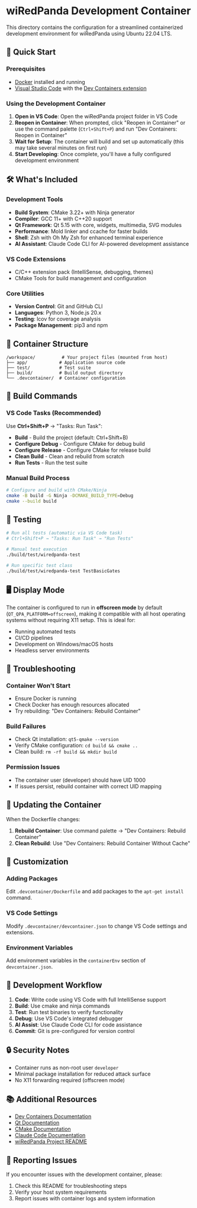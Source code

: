 # wiRedPanda Development Container

This directory contains the configuration for a streamlined containerized development environment for wiRedPanda using Ubuntu 22.04 LTS.

## 🚀 Quick Start

### Prerequisites

- [Docker](https://www.docker.com/get-started) installed and running
- [Visual Studio Code](https://code.visualstudio.com/) with the [Dev Containers extension](https://marketplace.visualstudio.com/items?itemName=ms-vscode-remote.remote-containers)

### Using the Development Container

1. **Open in VS Code**: Open the wiRedPanda project folder in VS Code
2. **Reopen in Container**: When prompted, click "Reopen in Container" or use the command palette (`Ctrl+Shift+P`) and run "Dev Containers: Reopen in Container"
3. **Wait for Setup**: The container will build and set up automatically (this may take several minutes on first run)
4. **Start Developing**: Once complete, you'll have a fully configured development environment

## 🛠️ What's Included

### Development Tools
- **Build System**: CMake 3.22+ with Ninja generator
- **Compiler**: GCC 11+ with C++20 support
- **Qt Framework**: Qt 5.15 with core, widgets, multimedia, SVG modules
- **Performance**: Mold linker and ccache for faster builds
- **Shell**: Zsh with Oh My Zsh for enhanced terminal experience
- **AI Assistant**: Claude Code CLI for AI-powered development assistance

### VS Code Extensions
- C/C++ extension pack (IntelliSense, debugging, themes)
- CMake Tools for build management and configuration

### Core Utilities
- **Version Control**: Git and GitHub CLI
- **Languages**: Python 3, Node.js 20.x
- **Testing**: lcov for coverage analysis
- **Package Management**: pip3 and npm

## 📁 Container Structure

```
/workspace/          # Your project files (mounted from host)
├── app/            # Application source code
├── test/           # Test suite
├── build/          # Build output directory
└── .devcontainer/  # Container configuration
```

## 🔧 Build Commands

### VS Code Tasks (Recommended)
Use **Ctrl+Shift+P** → "Tasks: Run Task":
- **Build** - Build the project (default: Ctrl+Shift+B)
- **Configure Debug** - Configure CMake for debug build
- **Configure Release** - Configure CMake for release build
- **Clean Build** - Clean and rebuild from scratch
- **Run Tests** - Run the test suite

### Manual Build Process

```bash
# Configure and build with CMake/Ninja
cmake -B build -G Ninja -DCMAKE_BUILD_TYPE=Debug
cmake --build build
```


## 🧪 Testing

```bash
# Run all tests (automatic via VS Code task)
# Ctrl+Shift+P → "Tasks: Run Task" → "Run Tests"

# Manual test execution
./build/test/wiredpanda-test

# Run specific test class
./build/test/wiredpanda-test TestBasicGates
```

## 🖥️ Display Mode

The container is configured to run in **offscreen mode** by default (`QT_QPA_PLATFORM=offscreen`), making it compatible with all host operating systems without requiring X11 setup. This is ideal for:

- Running automated tests
- CI/CD pipelines
- Development on Windows/macOS hosts
- Headless server environments

## 🐛 Troubleshooting

### Container Won't Start
- Ensure Docker is running
- Check Docker has enough resources allocated
- Try rebuilding: "Dev Containers: Rebuild Container"

### Build Failures
- Check Qt installation: `qt5-qmake --version`
- Verify CMake configuration: `cd build && cmake ..`
- Clean build: `rm -rf build && mkdir build`

### Permission Issues
- The container user (developer) should have UID 1000
- If issues persist, rebuild container with correct UID mapping

## 🔄 Updating the Container

When the Dockerfile changes:

1. **Rebuild Container**: Use command palette → "Dev Containers: Rebuild Container"
2. **Clean Rebuild**: Use "Dev Containers: Rebuild Container Without Cache"

## 📝 Customization

### Adding Packages
Edit `.devcontainer/Dockerfile` and add packages to the `apt-get install` command.

### VS Code Settings
Modify `.devcontainer/devcontainer.json` to change VS Code settings and extensions.

### Environment Variables
Add environment variables in the `containerEnv` section of `devcontainer.json`.

## 🤝 Development Workflow

1. **Code**: Write code using VS Code with full IntelliSense support
2. **Build**: Use cmake and ninja commands
3. **Test**: Run test binaries to verify functionality
4. **Debug**: Use VS Code's integrated debugger
5. **AI Assist**: Use Claude Code CLI for code assistance
6. **Commit**: Git is pre-configured for version control

## 🔒 Security Notes

- Container runs as non-root user `developer`
- Minimal package installation for reduced attack surface
- No X11 forwarding required (offscreen mode)

## 📚 Additional Resources

- [Dev Containers Documentation](https://code.visualstudio.com/docs/devcontainers/containers)
- [Qt Documentation](https://doc.qt.io/)
- [CMake Documentation](https://cmake.org/documentation/)
- [Claude Code Documentation](https://docs.anthropic.com/en/docs/claude-code)
- [wiRedPanda Project README](../README.md)

## 🐛 Reporting Issues

If you encounter issues with the development container, please:

1. Check this README for troubleshooting steps
2. Verify your host system requirements
3. Report issues with container logs and system information
